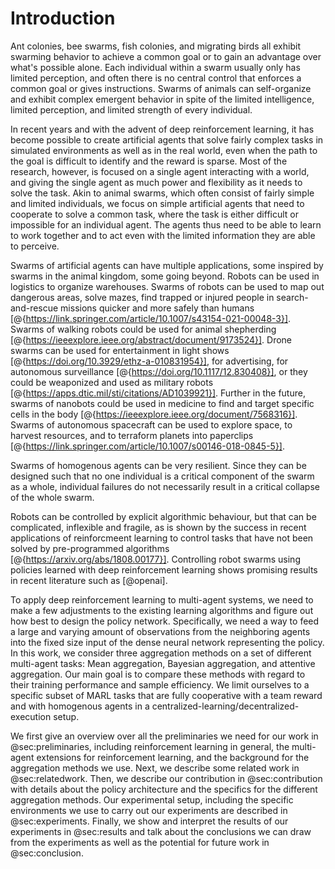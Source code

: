 # Introduction

Ant colonies, bee swarms, fish colonies, and migrating birds all exhibit
swarming behavior to achieve a common goal or to gain an advantage over what's
possible alone. Each individual within a swarm usually only has limited
perception, and often there is no central control that enforces a common goal or
gives instructions. Swarms of animals can self-organize and exhibit complex
emergent behavior in spite of the limited intelligence, limited perception, and
limited strength of every individual.

In recent years and with the advent of deep reinforcement learning, it has
become possible to create artificial agents that solve fairly complex tasks in
simulated environments as well as in the real world, even when the path to the
goal is difficult to identify and the reward is sparse. Most of the research,
however, is focused on a single agent interacting with a world, and giving the
single agent as much power and flexibility as it needs to solve the task. Akin
to animal swarms, which often consist of fairly simple and limited individuals,
we focus on simple artificial agents that need to cooperate to solve a common
task, where the task is either difficult or impossible for an individual agent.
The agents thus need to be able to learn to work together and to act even with
the limited information they are able to perceive.

Swarms of artificial agents can have multiple applications, some inspired by
swarms in the animal kingdom, some going beyond. Robots can be used in logistics
to organize warehouses. Swarms of robots can be used to map out dangerous areas,
solve mazes, find trapped or injured people in search-and-rescue missions
quicker and more safely than humans
[@{https://link.springer.com/article/10.1007/s43154-021-00048-3}]. Swarms of
walking robots could be used for animal shepherding
[@{https://ieeexplore.ieee.org/abstract/document/9173524}]. Drone swarms can be
used for entertainment in light shows
[@{https://doi.org/10.3929/ethz-a-010831954}], for advertising, for autonomous
surveillance [@{https://doi.org/10.1117/12.830408}], or they could be weaponized
and used as military robots [@{https://apps.dtic.mil/sti/citations/AD1039921}].
Further in the future, swarms of nanobots could be used in medicine to find and
target specific cells in the body
[@{https://ieeexplore.ieee.org/document/7568316}]. Swarms of autonomous
spacecraft can be used to explore space, to harvest resources, and to terraform
planets into paperclips
[@{https://link.springer.com/article/10.1007/s00146-018-0845-5}].

Swarms of homogenous agents can be very resilient. Since they can be designed
such that no one individual is a critical component of the swarm as a whole,
individual failures do not necessarily result in a critical collapse of the
whole swarm.

Robots can be controlled by explicit algorithmic behaviour, but that can be
complicated, inflexible and fragile, as is shown by the success in recent
applications of reinforcmeent learning to control tasks that have not been
solved by pre-programmed algorithms [@{https://arxiv.org/abs/1808.00177}].
Controlling robot swarms using policies learned with deep reinforcement learning
shows promising results in recent literature such as [@openai].

To apply deep reinforcement learning to multi-agent systems, we need to make a
few adjustments to the existing learning algorithms and figure out how best to
design the policy network. Specifically, we need a way to feed a large and
varying amount of observations from the neighboring agents into the fixed size
input of the dense neural network representing the policy. In this work, we
consider three aggregation methods on a set of different multi-agent tasks: Mean
aggregation, Bayesian aggregation, and attentive aggregation. Our main goal is
to compare these methods with regard to their training performance and sample
efficiency. We limit ourselves to a specific subset of MARL tasks that are fully
cooperative with a team reward and with homogenous agents in a
centralized-learning/decentralized-execution setup.

We first give an overview over all the preliminaries we need for our work in
@sec:preliminaries, including reinforcement learning in general, the multi-agent
extensions for reinforcement learning, and the background for the aggregation
methods we use. Next, we describe some related work in @sec:relatedwork. Then,
we describe our contribution in @sec:contribution with details about the policy
architecture and the specifics for the different aggregation methods. Our
experimental setup, including the specific environments we use to carry out our
experiments are described in @sec:experiments. Finally, we show and interpret
the results of our experiments in @sec:results and talk about the conclusions we
can draw from the experiments as well as the potential for future work in
@sec:conclusion.
